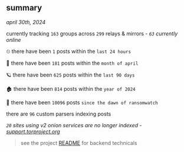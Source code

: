 
## summary
_april 30th, 2024_

currently tracking `163` groups across `299` relays & mirrors - _`63` currently online_

⏲ there have been `1` posts within the `last 24 hours`

🦈 there have been `181` posts within the `month of april`

🪐 there have been `625` posts within the `last 90 days`

🏚 there have been `814` posts within the `year of 2024`

🦕 there have been `10096` posts `since the dawn of ransomwatch`

there are `96` custom parsers indexing posts

_`20` sites using v2 onion services are no longer indexed - [support.torproject.org](https://support.torproject.org/onionservices/v2-deprecation/)_

> see the project [README](https://github.com/joshhighet/ransomwatch#ransomwatch--) for backend technicals
